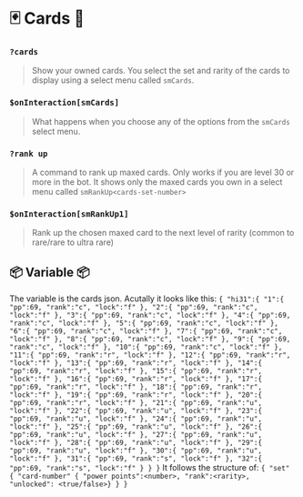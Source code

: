 # 🃏 Cards 🦞
### `?cards`
> Show your owned cards. You select the set and rarity of the cards to display using a select menu called `smCards`.
### `$onInteraction[smCards]`
> What happens when you choose any of the options from the `smCards` select menu.
### `?rank up`
> A command to rank up maxed cards. Only works if you are level 30 or more in the bot. It shows only the maxed cards you own in a select menu called `smRankUp<cards-set-number>`
### `$onInteraction[smRankUp1]`
> Rank up the chosen maxed card to the next level of rarity (common to rare/rare to ultra rare)
## 📦 Variable 📦
The variable is the cards json. Acutally it looks like this:
`{ "hi31":{ "1":{ "pp":69, "rank":"c", "lock":"f" }, "2":{ "pp":69, "rank":"c", "lock":"f" }, "3":{ "pp":69, "rank":"c", "lock":"f" }, "4":{ "pp":69, "rank":"c", "lock":"f" }, "5":{ "pp":69, "rank":"c", "lock":"f" }, "6":{ "pp":69, "rank":"c", "lock":"f" }, "7":{ "pp":69, "rank":"c", "lock":"f" }, "8":{ "pp":69, "rank":"c", "lock":"f" }, "9":{ "pp":69, "rank":"c", "lock":"f" }, "10":{ "pp":69, "rank":"c", "lock":"f" }, "11":{ "pp":69, "rank":"r", "lock":"f" }, "12":{ "pp":69, "rank":"r", "lock":"f" }, "13":{ "pp":69, "rank":"r", "lock":"f" }, "14":{ "pp":69, "rank":"r", "lock":"f" }, "15":{ "pp":69, "rank":"r", "lock":"f" }, "16":{ "pp":69, "rank":"r", "lock":"f" }, "17":{ "pp":69, "rank":"r", "lock":"f" }, "18":{ "pp":69, "rank":"r", "lock":"f" }, "19":{ "pp":69, "rank":"r", "lock":"f" }, "20":{ "pp":69, "rank":"r", "lock":"f" }, "21":{ "pp":69, "rank":"u", "lock":"f" }, "22":{ "pp":69, "rank":"u", "lock":"f" }, "23":{ "pp":69, "rank":"u", "lock":"f" }, "24":{ "pp":69, "rank":"u", "lock":"f" }, "25":{ "pp":69, "rank":"u", "lock":"f" }, "26":{ "pp":69, "rank":"u", "lock":"f" }, "27":{ "pp":69, "rank":"u", "lock":"f" }, "28":{ "pp":69, "rank":"u", "lock":"f" }, "29":{ "pp":69, "rank":"u", "lock":"f" }, "30":{ "pp":69, "rank":"u", "lock":"f" }, "31":{ "pp":69, "rank":"s", "lock":"f" }, "32":{ "pp":69, "rank":"s", "lock":"f" } } }`
It follows the structure of: `{ "set" { "card-number" { "power points":<number>, "rank":<rarity>, "unlocked": <true/false>} } }`
